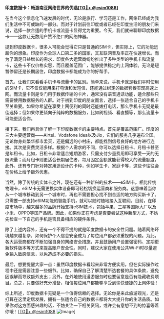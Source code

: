 **印度数据卡：畅游南亚网络世界的优选[[TG💪+ @esim1088](https://t.me/s/esim1088)]**

在当今这个信息化飞速发展的时代，无论是旅行、学习还是工作，网络已经成为我们生活中不可或缺的一部分。而对于计划前往印度或者已经在印度生活的朋友们来说，选择一款合适的手机卡或流量卡显得尤为重要。今天，我们就来聊聊印度数据卡——这款让无数用户赞不绝口的网络神器。

提到印度数据卡，很多人可能会觉得它只是普通的SIM卡，但实际上，它的功能远超你的想象。印度作为全球人口第二多的国家，其互联网普及率正在快速增长。而为了满足日益增长的需求，印度各大运营商纷纷推出了多种类型的手机卡和流量卡，这些卡不仅价格实惠，而且覆盖范围广，能够提供稳定的上网体验。无论是短暂停留还是长期居住，印度数据卡都能成为你的好帮手。

首先，让我们来看看手机卡与流量卡的区别。简单来说，手机卡就是我们平时使用的SIM卡，它不仅仅能用来打电话和发短信，还能通过绑定的数据套餐实现高速上网。而流量卡则是专门用于数据传输的卡片，通常没有语音通话功能，适合那些只需要使用数据服务的人群。对于初到印度的朋友而言，选择一张适合自己的手机卡至关重要。如果你希望在享受上网便利的同时还能拨打电话，那么手机卡无疑是最佳选择；但如果你更倾向于纯粹的数据服务，比如刷视频、看直播等，那么流量卡可能更适合你。

接下来，我们再具体了解一下印度数据卡的主要特点。首先是覆盖范围广。印度的三大主要运营商——Airtel、Vodafone Idea以及Jio，它们的服务几乎遍布全国。无论你身处繁华都市孟买，还是偏远的小村庄，都能找到信号良好的地方进行连接。其次是资费灵活多样。根据个人需求的不同，你可以选择日租卡、月租卡甚至是年租卡。比如，日租卡非常适合短期游客，只需支付少量费用即可享受一天的无限流量；而月租卡则更适合长期居住者，每月固定金额就能获得较大的流量额度。此外，还有专门针对特定用途设计的卡种，例如学生卡、家庭卡等，这些卡往往会在价格上给予额外优惠。

当然，除了传统的实体卡之外，现在还有一种新兴的技术——eSIM卡。相比传统物理卡，eSIM卡无需更换实体设备即可轻松切换运营商和服务商。这意味着当你从一个城市移动到另一个城市时，再也不需要担心找不到合适的地方购买新卡了。只需要一部支持eSIM功能的智能手机，就可以随时随地接入互联网。目前，在印度市场中，越来越多的品牌开始支持eSIM技术，包括苹果、三星等国际大厂以及小米、OPPO等国产品牌。因此，如果你正在考虑是否要尝试这种新型方式，不妨先检查一下自己的手机是否具备相应的硬件条件。

除了上述内容外，还有一个不得不提的就是印度数据卡的安全性问题。随着网络环境越来越复杂，如何保护个人信息安全成为了每位用户都必须重视的问题。为此，各大运营商都在不断加强自身的网络安全措施，并且鼓励用户设置强密码、定期更新软件版本等方式来提高账户安全性。同时，建议大家在使用公共Wi-Fi时尽量避免输入敏感信息，以免造成不必要的损失。

最后，想要提醒大家一点：虽然印度数据卡看起来非常方便实用，但在实际操作过程中还是需要注意一些细节。比如，确保自己了解清楚所选套餐的具体条款，避免因误解而导致额外支出；另外，在外地使用漫游服务时也要留意是否有隐藏收费项目。总之，只要做好充分准备，相信每位用户都能够享受到愉快便捷的上网体验！

综上所述，印度数据卡无疑是一个值得信赖的选择。无论你是来此旅游观光，还是打算在这里定居发展，拥有一张适合自己的数据卡都将大大提升你的生活品质。如果你对这方面感兴趣的话，不妨关注一下相关资讯，或许会有意想不到的惊喜等着你哦！[[TG💪+ @esim1088](https://t.me/s/esim1088) ![Image](https://i.postimg.cc/4NQfJmqS/Snipaste-2025-05-13-00-14-12.png)]